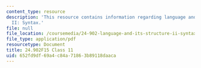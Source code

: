 ```yaml
---
content_type: resource
description: 'This resource contains information regarding language and its structure
  II: Syntax.'
file: null
file_location: /coursemedia/24-902-language-and-its-structure-ii-syntax-fall-2015/652fd9df69a4c84a71863b89118daaca_MIT24_902F15_Class11.pdf
file_type: application/pdf
resourcetype: Document
title: 24.902F15 Class 11
uid: 652fd9df-69a4-c84a-7186-3b89118daaca
---
```

